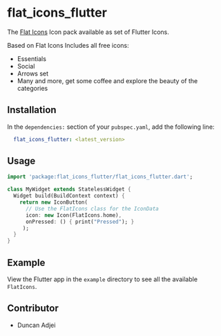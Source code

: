 # flat_icons_flutter

The [Flat Icons](http://flaticons.com/) Icon pack available as set of Flutter Icons.

Based on Flat Icons Includes all free icons:

  * Essentials
  * Social
  * Arrows set
  * Many and more, get some coffee and explore the beauty of the categories

## Installation

In the `dependencies:` section of your `pubspec.yaml`, add the following line:

```yaml
  flat_icons_flutter: <latest_version>
```

## Usage

```dart
import 'package:flat_icons_flutter/flat_icons_flutter.dart';

class MyWidget extends StatelessWidget {
  Widget build(BuildContext context) {
    return new IconButton(
      // Use the FlatIcons class for the IconData
      icon: new Icon(FlatIcons.home),
      onPressed: () { print("Pressed"); }
     );
  }
}
```

## Example

View the Flutter app in the `example` directory to see all the available `FlatIcons`.

## Contributor

  - Duncan Adjei
